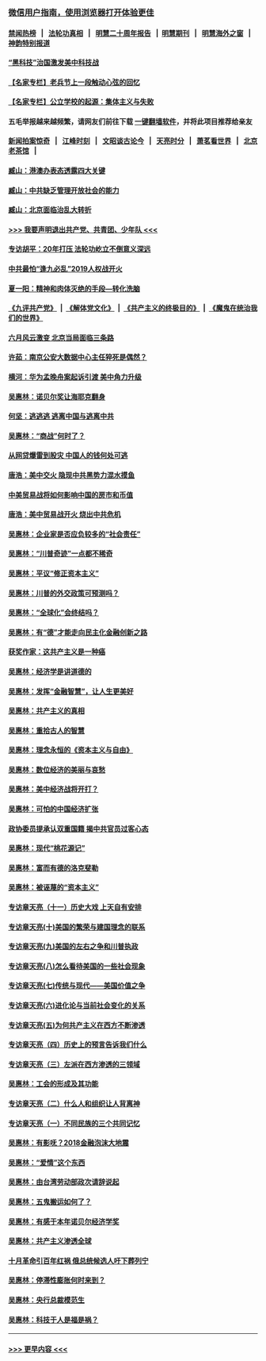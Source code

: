 ### [微信用户指南，使用浏览器打开体验更佳](https://github.com/gfw-breaker/banned-news1/blob/master/indexes/wechat-guide.md?t=0)
#### [禁闻热榜](热点新闻.md?t=0)  &nbsp;&nbsp;|&nbsp;&nbsp; [法轮功真相](https://github.com/gfw-breaker/truth/blob/master/README.md?t=0) &nbsp;&nbsp;|&nbsp;&nbsp; [明慧二十周年报告](https://github.com/gfw-breaker/mh-reports/blob/master/README.md?t=0) &nbsp;&nbsp;|&nbsp;&nbsp;[明慧期刊](https://github.com/gfw-breaker/mh-qikan) &nbsp;&nbsp;|&nbsp;&nbsp; [明慧海外之窗](https://github.com/gfw-breaker/mh-news/blob/master/README.md?t=0) &nbsp;&nbsp;|&nbsp;&nbsp; [神韵特别报道](https://github.com/gfw-breaker/mh-news/blob/master/shenyun.md?t=0)
#### [“黑科技”治国激发美中科技战](../pages/nsc423/n11638056.md?t=02031755) 
#### [【名家专栏】老兵节上一段触动心弦的回忆](../pages/nsc423/n11646016.md?t=02031755) 
#### [【名家专栏】公立学校的起源：集体主义与失败](../pages/nsc423/n11601833.md?t=02031755) 
#### 五毛举报越来越频繁，请网友们前往下载 [一键翻墙软件](https://github.com/gfw-breaker/ssr-accounts)，并将此项目推荐给亲友
#### [新闻拍案惊奇](https://github.com/gfw-breaker/banned-news1/blob/master/pages/link4.md) &nbsp;&nbsp;|&nbsp;&nbsp; [江峰时刻](https://github.com/gfw-breaker/banned-news1/blob/master/pages/link4.md) &nbsp;&nbsp;|&nbsp;&nbsp; [文昭谈古论今](https://github.com/gfw-breaker/banned-news1/blob/master/pages/link4.md) &nbsp;&nbsp;|&nbsp;&nbsp; [天亮时分](https://github.com/gfw-breaker/banned-news1/blob/master/pages/link4.md) &nbsp;&nbsp;|&nbsp;&nbsp; [萧茗看世界](https://github.com/gfw-breaker/banned-news1/blob/master/pages/link4.md) &nbsp;&nbsp;|&nbsp;&nbsp; [北京老茶馆](https://github.com/gfw-breaker/banned-news1/blob/master/pages/link4.md) &nbsp;&nbsp;|&nbsp;&nbsp; 
#### [臧山：港澳办表态透露四大关键](../pages/nsc423/n11421628.md?t=02031755) 
#### [臧山：中共缺乏管理开放社会的能力](../pages/nsc423/n11407457.md?t=02031755) 
#### [臧山：北京面临治乱大转折](../pages/nsc423/n11406895.md?t=02031755) 
#### [>>> 我要声明退出共产党、共青团、少年队 <<<](https://github.com/begood0513/goodnews/blob/master/quit/letter.md) 
#### [专访胡平：20年打压 法轮功屹立不倒意义深远](../pages/nsc423/n11398800.md?t=02031755) 
#### [中共最怕“逢九必乱”2019人权战开火](../pages/nsc423/n11385248.md?t=02031755) 
#### [夏一阳：精神和肉体灭绝的手段—转化洗脑](../pages/nsc423/n11368250.md?t=02031755) 
#### [《九评共产党》](https://github.com/begood0513/9ping.md/blob/master/README.md) &nbsp;|&nbsp; [《解体党文化》](../../../../jtdwh.md/blob/master/README.md)  &nbsp;|&nbsp; [《共产主义的终极目的》](../../../../gczydzjmd.md/blob/master/README.md) &nbsp;|&nbsp; [《魔鬼在统治我们的世界》](../../../../mgztzwmdsj.md/blob/master/README.md) 
#### [六月风云激变 北京当局面临三条路](../pages/nsc423/n11313668.md?t=02031755) 
#### [许茹：南京公安大数据中心主任猝死是偶然？](../pages/nsc423/n11064744.md?t=02031755) 
#### [横河：华为孟晚舟案起诉引渡 美中角力升级](../pages/nsc423/n11027230.md?t=02031755) 
#### [吴惠林：诺贝尔奖让海耶克翻身](../pages/nsc423/n10890049.md?t=02031755) 
#### [何坚：逃逃逃 逃离中国与逃离中共](../pages/nsc423/n10592891.md?t=02031755) 
#### [吴惠林：“商战”何时了？](../pages/nsc423/n10573558.md?t=02031755) 
#### [从网贷爆雷到股灾 中国人的钱何处可逃](../pages/nsc423/n10572800.md?t=02031755) 
#### [唐浩：美中交火 隐现中共黑势力混水摸鱼](../pages/nsc423/n10544040.md?t=02031755) 
#### [中美贸易战将如何影响中国的房市和币值](../pages/nsc423/n10543697.md?t=02031755) 
#### [唐浩：美中贸易战开火 烧出中共危机](../pages/nsc423/n10540126.md?t=02031755) 
#### [吴惠林：企业家是否应负较多的“社会责任”](../pages/nsc423/n10535022.md?t=02031755) 
#### [吴惠林：“川普奇迹”一点都不稀奇](../pages/nsc423/n10512808.md?t=02031755) 
#### [吴惠林：平议“修正资本主义”](../pages/nsc423/n10495724.md?t=02031755) 
#### [吴惠林：川普的外交政策可预测吗？](../pages/nsc423/n10462387.md?t=02031755) 
#### [吴惠林：“全球化”会终结吗？](../pages/nsc423/n10452838.md?t=02031755) 
#### [吴惠林：有“德”才能走向民主化金融创新之路](../pages/nsc423/n10432292.md?t=02031755) 
#### [获奖作家：这共产主义是一种癌](../pages/nsc423/n10431541.md?t=02031755) 
#### [吴惠林：经济学是讲道德的](../pages/nsc423/n10398014.md?t=02031755) 
#### [吴惠林：发挥“金融智慧”，让人生更美好](../pages/nsc423/n10375019.md?t=02031755) 
#### [吴惠林：共产主义的真相](../pages/nsc423/n10351394.md?t=02031755) 
#### [吴惠林：重拾古人的智慧](../pages/nsc423/n10337691.md?t=02031755) 
#### [吴惠林：理念永恒的《资本主义与自由》](../pages/nsc423/n10316274.md?t=02031755) 
#### [吴惠林：数位经济的美丽与哀愁](../pages/nsc423/n10292946.md?t=02031755) 
#### [吴惠林：美中经济战将开打？](../pages/nsc423/n10258825.md?t=02031755) 
#### [吴惠林：可怕的中国经济扩张](../pages/nsc423/n10219147.md?t=02031755) 
#### [政协委员提承认双重国籍 揭中共官员过客心态](../pages/nsc423/n10208809.md?t=02031755) 
#### [吴惠林：现代“桃花源记”](../pages/nsc423/n10185234.md?t=02031755) 
#### [吴惠林：富而有德的洛克斐勒](../pages/nsc423/n10142264.md?t=02031755) 
#### [吴惠林：被诬蔑的“资本主义”](../pages/nsc423/n10124816.md?t=02031755) 
#### [专访章天亮（十一）历史大戏 上天自有安排](../pages/nsc423/n10094905.md?t=02031755) 
#### [专访章天亮(十)美国的繁荣与建国理念的联系](../pages/nsc423/n10094899.md?t=02031755) 
#### [专访章天亮(九)美国的左右之争和川普执政](../pages/nsc423/n10094889.md?t=02031755) 
#### [专访章天亮(八)怎么看待美国的一些社会现象](../pages/nsc423/n10094857.md?t=02031755) 
#### [专访章天亮(七)传统与现代——美国价值之争](../pages/nsc423/n10093140.md?t=02031755) 
#### [专访章天亮(六)进化论与当前社会变化的关系](../pages/nsc423/n10092036.md?t=02031755) 
#### [专访章天亮(五)为何共产主义在西方不断渗透](../pages/nsc423/n10083620.md?t=02031755) 
#### [专访章天亮（四）历史上的预言告诉我们什么](../pages/nsc423/n10083606.md?t=02031755) 
#### [专访章天亮（三）左派在西方渗透的三领域](../pages/nsc423/n10081115.md?t=02031755) 
#### [吴惠林：工会的形成及其功能](../pages/nsc423/n10080633.md?t=02031755) 
#### [专访章天亮（二）什么人和组织让人背离神](../pages/nsc423/n10076637.md?t=02031755) 
#### [专访章天亮（一）不同民族的三个共同记忆](../pages/nsc423/n10074188.md?t=02031755) 
#### [吴惠林：有影呒？2018金融泡沫大地震](../pages/nsc423/n10040534.md?t=02031755) 
#### [吴惠林：“爱情”这个东西](../pages/nsc423/n10019423.md?t=02031755) 
#### [吴惠林：由台湾劳动部政次请辞说起](../pages/nsc423/n9979679.md?t=02031755) 
#### [吴惠林：五鬼搬运如何了？](../pages/nsc423/n9925338.md?t=02031755) 
#### [吴惠林：有感于本年诺贝尔经济学奖](../pages/nsc423/n9871883.md?t=02031755) 
#### [吴惠林：共产主义渗透全球](../pages/nsc423/n9812748.md?t=02031755) 
#### [十月革命引百年红祸 俄总统候选人吁下葬列宁](../pages/nsc423/n9810182.md?t=02031755) 
#### [吴惠林：停滞性膨胀何时来到？](../pages/nsc423/n9764136.md?t=02031755) 
#### [吴惠林：央行总裁模范生](../pages/nsc423/n9728134.md?t=02031755) 
#### [吴惠林：科技于人是福是祸？](../pages/nsc423/n9672982.md?t=02031755) 

----
#### [ >>> 更早内容 <<< ](../indexes/nsc423-earlier.md)
